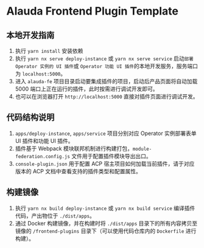 # Alauda Frontend Plugin Template

## 本地开发指南

1. 执行 `yarn install` 安装依赖
2. 执行 `yarn nx serve deploy-instance` 或 `yarn nx serve service` 启动`部署 Operator 实例的 UI 插件`或 `Operator 功能 UI 插件`的本地开发服务，服务端口为 `localhost:5000`。
3. 进入 `alauda-fe` 项目目录启动要集成插件的项目，启动后产品页面将自动加载 5000 端口上正在运行的插件，此时按需进行调试开发即可。
4. 也可以在浏览器打开 `http://localhost:5000` 直接对插件页面进行调试开发。

## 代码结构说明

1. `apps/deploy-instance`, `apps/service` 项目分别对应 Operator 实例部署表单 UI 插件和功能 UI 插件。
2. 插件基于 Webpack 模块联邦机制进行构建打包，`module-federation.config.js` 文件用于配置插件模块导出出口。
3. `console-plugin.json` 用于配置 ACP 宿主项目如何加载当前插件，请于对应版本的 ACP 文档中查看支持的插件类型和配置属性。

## 构建镜像

1. 执行 `yarn nx build deploy-instance` 或 `yarn nx build service` 编译插件代码，产出物位于 `./dist/apps`。
2. 通过 Docker 构建镜像，并在构建时将 `./dist/apps` 目录下的所有内容拷贝至镜像的 `/frontend-plugins` 目录下（可以使用代码仓库内的 `Dockerfile` 进行构建）。

